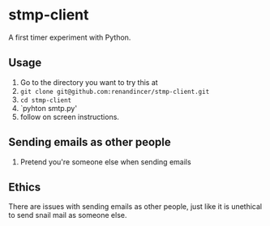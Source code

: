 # stmp-client
A first timer experiment with Python.

## Usage
1. Go to the directory you want to try this at
2. `git clone git@github.com:renandincer/stmp-client.git`
3. `cd stmp-client`
4. `pyhton smtp.py'
5. follow on screen instructions.

## Sending emails as other people
1. Pretend you're someone else when sending emails

## Ethics
There are issues with sending emails as other people, just like it is unethical to send snail mail as someone else.
